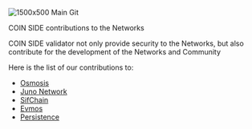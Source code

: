 ![1500x500 Main Git](https://user-images.githubusercontent.com/86729290/191212200-11681623-982d-42d2-9749-9dc74f255880.png)

COIN SIDE contributions to the Networks

COIN SIDE validator not only provide security to the Networks, but also contribute for the development of the Networks and Community

Here is the list of our contributions to:

- [Osmosis](https://github.com/COIN-SIDE/contributions/blob/main/osmosis.md)
- [Juno Network](https://github.com/COIN-SIDE/contributions/blob/main/juno.md)
- [SifChain](https://github.com/COIN-SIDE/contributions/blob/main/sifchain.md)
- [Evmos](https://github.com/COIN-SIDE/contributions/blob/main/evmos.md)
- [Persistence](https://github.com/COIN-SIDE/contributions/blob/main/persistence.md)
